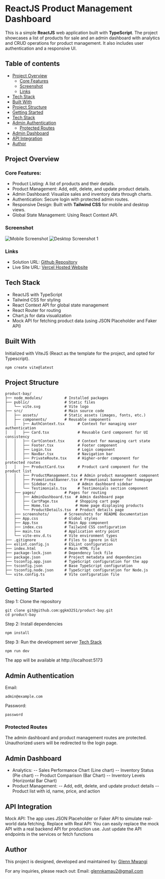 # ReactJS Product Management Dashboard
This is a simple **ReactJS** web application built with **TypeScript**. The project showcases a list of products for sale and an admin dashboard with analytics and CRUD operations for product management. It also includes user authentication and a responsive UI.

## Table of contents

- [Project Overview](#project-overview)
  - [Core Features](#core-features)
  - [Screenshot](#screenshot)
  - [Links](#links)
- [Tech Stack](#tech-stack)
- [Built With](#built-with)
- [Project Structure](#project-structure)
- [Getting Started](#getting-started)
- [Tech Stack](#tech-stack)
- [Admin Authentication](#admin-authentication)
  - [Protected Routes](#protected-routes)
- [Admin Dashboard](#admin-dashboard)
- [API Integration](#api-integration)
- [Author](#author)

## Project Overview 

### Core Features: 
- Product Listing: A list of products and their details.
- Product Management: Add, edit, delete, and update product details.  
- Admin Dashboard: Visualize sales and inventory data through charts.  
- Authentication: Secure login with protected admin routes.  
- Responsive Design: Built with **Tailwind CSS** for mobile and desktop views.  
- Global State Management: Using React Context API.

### Screenshot
![Mobile Screenshot](./screenshots/sc1.png)
![Desktop Screenshot 1](./screenshots/sc2.png)

### Links
- Solution URL: [Github Repository](https://github.com/ggkm3251/investment_project)
- Live Site URL: [Vercel Hosted Website](https://product-bay-pied.vercel.app/) 

## Tech Stack  

- ReactJS with TypeScript
- Tailwind CSS for styling  
- React Context API for global state management  
- React Router for routing  
- Chart.js for data visualization  
- Mock API for fetching product data (using JSON Placeholder and Faker API)  

## Built With
Initialized with ViteJS (React as the template for the project, and opted for Typescript).
```
npm create vite@latest
```

## Project Structure
```
product-bay/
├── node_modules/          # Installed packages
├── public/                # Static files
│   └── vite.svg           # Vite logo
├── src/                   # Main source code
│   ├── assets/            # Static assets (images, fonts, etc.)
│   ├── components/        # Reusable components
│   │   ├── AuthContext.tsx      # Context for managing user authentication
│   │   ├── Card.tsx             # Reusable Card component for UI consistency
│   │   ├── CartContext.tsx      # Context for managing cart state
│   │   ├── Footer.tsx           # Footer component
│   │   ├── Login.tsx            # Login component
│   │   ├── NavBar.tsx           # Navigation bar
│   │   ├── PrivateRoute.tsx     # Higher-order component for protected routes
│   │   ├── ProductCard.tsx      # Product card component for the product list
│   │   ├── ProductManagement.tsx # Admin product management component
│   │   ├── PromotionalBanner.tsx # Promotional banner for homepage
│   │   ├── Sidebar.tsx          # Admin dashboard sidebar
│   │   └── Testimonials.tsx     # Testimonials section component
│   ├── pages/             # Pages for routing
│   │   ├── AdminDashboard.tsx  # Admin dashboard page
│   │   ├── CartPage.tsx        # Shopping cart page
│   │   ├── Home.tsx            # Home page displaying products
│   │   └── ProductDetails.tsx  # Product details page
│   ├── screenshots/       # Screenshots for README documentation
│   ├── App.css            # Global styles
│   ├── App.tsx            # Main App component
│   ├── index.css          # Tailwind CSS configuration
│   ├── main.tsx           # Application entry point
│   └── vite-env.d.ts      # Vite environment types
├── .gitignore             # Files to ignore in Git
├── eslint.config.js       # ESLint configuration
├── index.html             # Main HTML file
├── package-lock.json      # Dependency lock file
├── package.json           # Project metadata and dependencies
├── tsconfig.app.json      # TypeScript configuration for the app
├── tsconfig.json          # Base TypeScript configuration
├── tsconfig.node.json     # TypeScript configuration for Node.js
└── vite.config.ts         # Vite configuration file

```
  
## Getting Started

Step 1: Clone the repository
```
git clone git@github.com:ggkm3251/product-bay.git
cd product-bay
```
Step 2: Install dependencies
```
npm install
```
Step 3: Run the development server [Tech Stack](#tech-stack)
```
npm run dev
```
The app will be available at http://localhost:5173

## Admin Authentication
Email: 
```
admin@example.com
```
Password: 
```
password
```

### Protected Routes
The admin dashboard and product management routes are protected. Unauthorized users will be redirected to the login page.

## Admin Dashboard

- Analytics:
-- Sales Performance Chart (Line chart)
-- Inventory Status (Pie chart)
-- Product Comparison (Bar Chart)
-- Inventory Levels (Horizontal Bar Chart)
- Product Management:
-- Add, edit, delete, and update product details
-- Product list with id, name, price, and action

## API Integration
Mock API: The app uses JSON Placeholder or Faker API to simulate real-world data fetching.
Replace with Real API: You can easily replace the mock API with a real backend API for production use. Just update the API endpoints in the services or fetch functions

## Author
This project is designed, developed and maintained by: [Glenn Mwangi](https://github.com/ggkm3251)

For any inquiries, please reach out:
Email: [glennkamau2@gmail.com](glennkamau2@gmail.com)